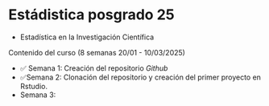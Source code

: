 # Estádistica posgrado 25
+ Estadística en la Investigación Científica

Contenido del curso (8 semanas 20/01 - 10/03/2025) 

- :white_check_mark: Semana 1: Creación del repositorio *Github*
- :white_check_mark:Semana 2: Clonación del repositorio y creación del primer proyecto en Rstudio.
- Semana 3: 